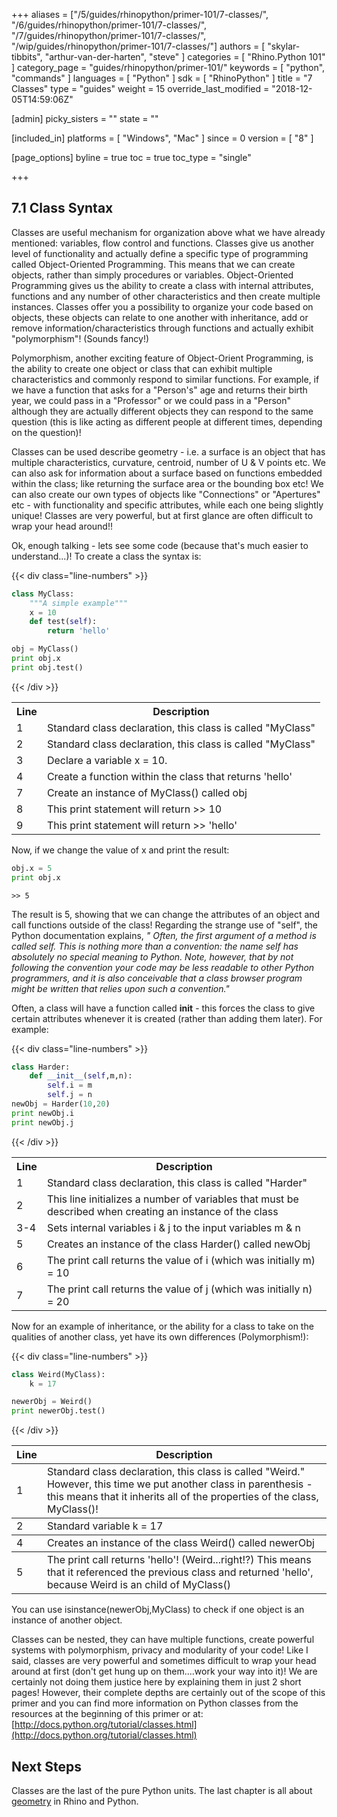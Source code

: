 +++
aliases = ["/5/guides/rhinopython/primer-101/7-classes/", "/6/guides/rhinopython/primer-101/7-classes/", "/7/guides/rhinopython/primer-101/7-classes/", "/wip/guides/rhinopython/primer-101/7-classes/"]
authors = [ "skylar-tibbits", "arthur-van-der-harten", "steve" ]
categories = [ "Rhino.Python 101" ]
category_page = "guides/rhinopython/primer-101/"
keywords = [ "python", "commands" ]
languages = [ "Python" ]
sdk = [ "RhinoPython" ]
title = "7 Classes"
type = "guides"
weight = 15
override_last_modified = "2018-12-05T14:59:06Z"

[admin]
picky_sisters = ""
state = ""

[included_in]
platforms = [ "Windows", "Mac" ]
since = 0
version = [ "8" ]

[page_options]
byline = true
toc = true
toc_type = "single"

+++

## 7.1 Class Syntax

Classes are useful mechanism for organization above what we have already mentioned: variables, flow control and functions.  Classes give us another level of functionality and actually define a specific type of programming called Object-Oriented Programming.  This means that we can create objects, rather than simply procedures or variables.  Object-Oriented Programming gives us the ability to create a class with internal attributes, functions and any number of other characteristics and then create multiple instances.  Classes offer you a possibility to organize your code based on objects, these objects can relate to one another with inheritance, add or remove information/characteristics through functions and actually exhibit "polymorphism"! (Sounds fancy!)

Polymorphism, another exciting feature of Object-Orient Programming, is the ability to create one object or class that can exhibit multiple characteristics and commonly respond to similar functions. For example, if we have a function that asks for a "Person's" age and returns their birth year, we could pass in a "Professor" or we could pass in a "Person" although they are actually different objects they can respond to the same question (this is like acting as different people at different times, depending on the question)!  

Classes can be used describe geometry - i.e. a surface is an object that has multiple characteristics, curvature, centroid, number of U & V points etc. We can also ask for information about a surface based on functions embedded within the class; like returning the surface area or the bounding box etc! We can also create our own types of objects like "Connections" or "Apertures" etc - with functionality and specific attributes, while each one being slightly unique! Classes are very powerful, but at first glance are often difficult to wrap your head around!!

Ok, enough talking - lets see some code (because that's much easier to understand...)! To create a class the syntax is:

{{< div class="line-numbers" >}}
```python
class MyClass:
    """A simple example"""
    x = 10
    def test(self):
        return 'hello'

obj = MyClass()
print obj.x
print obj.test()
```
{{< /div >}}


<table class="multiline">
<tr>
<th>
Line
</th>
<th>
Description
</th>
</tr>
<tr>
<td>
1
</td>
<td>
Standard class declaration, this class is called "MyClass"
</td>
</tr>
<tr>
<td>2</td>
<td>Standard class declaration, this class is called "MyClass"</td>
</tr>
<tr>
<td>3</td>
<td>Declare a variable x = 10.</td>
</tr>
<tr>
<td>4</td>
<td>Create a function within the class that returns 'hello'</td>
</tr>
<tr>
<td>7</td>
<td>Create an instance of MyClass() called obj</td>
</tr>
<tr>
<td>8</td>
<td>This print statement will return >> 10</td>
</tr>
<tr>
<td>9</td>
<td>This print statement will return >> 'hello'</td>
</tr></table>


Now, if we change the value of x and print the result:

```python
obj.x = 5
print obj.x
```
```
>> 5
```

The result is 5, showing that we can change the attributes of an object and call functions outside of the class! Regarding the strange use of "self", the Python documentation explains, *" Often, the first argument of a method is called self. This is nothing more than a convention: the name self has absolutely no special meaning to Python. Note, however, that by not following the convention your code may be less readable to other Python programmers, and it is also conceivable that a class browser program might be written that relies upon such a convention."*

Often, a class will have a function called __init__ - this forces the class to give certain attributes whenever it is created (rather than adding them later). For example:

{{< div class="line-numbers" >}}
```python
class Harder:
    def __init__(self,m,n):
        self.i = m
        self.j = n
newObj = Harder(10,20)
print newObj.i
print newObj.j
```
{{< /div >}}

<table class="multiline">
<tr>
<th>
Line
</th>
<th>
Description
</th>
</tr>
<tr>
<td>
1
</td>
<td>
Standard class declaration, this class is called "Harder"
</td>
</tr>
<tr>
<td>2</td>
<td>This line initializes a number of variables that must be described when creating an instance of the class</td>
</tr>
<tr>
<td>3-4</td>
<td>Sets internal variables i & j to the input variables m & n</td>
</tr>
<tr>
<td>5</td>
<td>Creates an instance of the class Harder() called newObj</td>
</tr>
<tr>
<td>6</td>
<td>The print call returns the value of i (which was initially m) = 10</td>
</tr>
<tr>
<td>7</td>
<td>The print call returns the value of j (which was initially n) = 20</td>
</tr>
</table>


Now for an example of inheritance, or the ability for a class to take on the qualities of another class, yet have its own differences (Polymorphism!):

{{< div class="line-numbers" >}}
```python
class Weird(MyClass):
    k = 17

newerObj = Weird()
print newerObj.test()
```
{{< /div >}}

<table rules="rows">
<tr>
<th>
Line
</th>
<th>
Description
</th>
</tr>
<tr>
<td>
1
</td>
<td>
Standard class declaration, this class is called "Weird." However, this time we put another class in parenthesis - this means that it inherits all of the properties of the class, MyClass()!
</td>
</tr>
<tr>
<td>2</td>
<td>Standard variable k = 17</td>
</tr>
<tr>
<td>4</td>
<td>Creates an instance of the class Weird() called newerObj</td>
</tr>
<tr>
<td>5</td>
<td>The print call returns 'hello'! (Weird...right!?) This means that it referenced the previous class and returned 'hello', because Weird is an child of MyClass()</td>
</tr>
</table>


You can use isinstance(newerObj,MyClass) to check if one object is an instance of another object.

Classes can be nested, they can have multiple functions, create powerful systems with polymorphism, privacy and modularity of your code! Like I said, classes are very powerful and sometimes difficult to wrap your head around at first (don't get hung up on them....work your way into it)! We are certainly not doing them justice here by explaining them in just 2 short pages! However, their complete depths are certainly out of the scope of this primer and you can find more information on Python classes from the resources at the beginning of this primer or at: [http://docs.python.org/tutorial/classes.html](http://docs.python.org/tutorial/classes.html)

## Next Steps

Classes are the last of the pure Python units. The last chapter is all about [geometry](/guides/rhinopython/primer-101/8-geometry/) in Rhino and Python.
